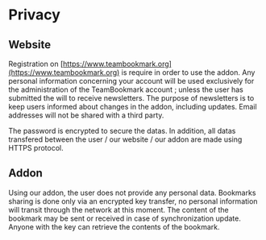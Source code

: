 # Privacy

## Website

Registration on [https://www.teambookmark.org](https://www.teambookmark.org) is require in order to use the addon.
Any personal information concerning your account will be used exclusively for the administration of the TeamBookmark account ; unless the user has submitted the will to receive newsletters.
The purpose of newsletters is to keep users informed about changes in the addon, including updates.
Email addresses will not be shared with a third party.

The password is encrypted to secure the datas.
In addition, all datas transfered between the user / our website / our addon are made using HTTPS protocol.

## Addon

Using our addon, the user does not provide any personal data.
Bookmarks sharing is done only via an encrypted key transfer, no personal information will transit through the network at this moment.
The content of the bookmark may be sent or received in case of synchronization update.
Anyone with the key can retrieve the contents of the bookmark.
